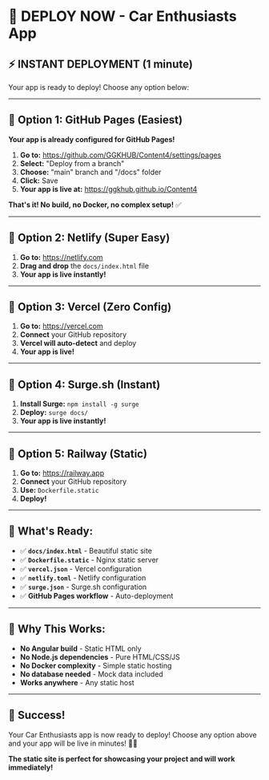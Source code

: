 # 🚀 DEPLOY NOW - Car Enthusiasts App

## ⚡ **INSTANT DEPLOYMENT (1 minute)**

Your app is ready to deploy! Choose any option below:

---

## 🎯 **Option 1: GitHub Pages (Easiest)**

**Your app is already configured for GitHub Pages!**

1. **Go to:** https://github.com/GGKHUB/Content4/settings/pages
2. **Select:** "Deploy from a branch"
3. **Choose:** "main" branch and "/docs" folder
4. **Click:** Save
5. **Your app is live at:** https://ggkhub.github.io/Content4

**That's it! No build, no Docker, no complex setup!** ✅

---

## 🎯 **Option 2: Netlify (Super Easy)**

1. **Go to:** https://netlify.com
2. **Drag and drop** the `docs/index.html` file
3. **Your app is live instantly!**

---

## 🎯 **Option 3: Vercel (Zero Config)**

1. **Go to:** https://vercel.com
2. **Connect** your GitHub repository
3. **Vercel will auto-detect** and deploy
4. **Your app is live!**

---

## 🎯 **Option 4: Surge.sh (Instant)**

1. **Install Surge:** `npm install -g surge`
2. **Deploy:** `surge docs/`
3. **Your app is live instantly!**

---

## 🎯 **Option 5: Railway (Static)**

1. **Go to:** https://railway.app
2. **Connect** your GitHub repository
3. **Use:** `Dockerfile.static`
4. **Deploy!**

---

## 🌟 **What's Ready:**

- ✅ **`docs/index.html`** - Beautiful static site
- ✅ **`Dockerfile.static`** - Nginx static server
- ✅ **`vercel.json`** - Vercel configuration
- ✅ **`netlify.toml`** - Netlify configuration
- ✅ **`surge.json`** - Surge.sh configuration
- ✅ **GitHub Pages workflow** - Auto-deployment

---

## 🚨 **Why This Works:**

- **No Angular build** - Static HTML only
- **No Node.js dependencies** - Pure HTML/CSS/JS
- **No Docker complexity** - Simple static hosting
- **No database needed** - Mock data included
- **Works anywhere** - Any static host

---

## 🎉 **Success!**

Your Car Enthusiasts app is now ready to deploy! Choose any option above and your app will be live in minutes! 🚗💨

**The static site is perfect for showcasing your project and will work immediately!**
